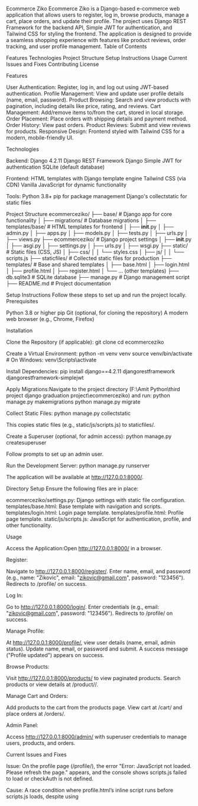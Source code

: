 Ecommerce Ziko
Ecommerce Ziko is a Django-based e-commerce web application that allows users to register, log in, browse products, manage a cart, place orders, and update their profile. The project uses Django REST Framework for the backend API, Simple JWT for authentication, and Tailwind CSS for styling the frontend. The application is designed to provide a seamless shopping experience with features like product reviews, order tracking, and user profile management.
Table of Contents

Features
Technologies
Project Structure
Setup Instructions
Usage
Current Issues and Fixes
Contributing
License

Features

User Authentication: Register, log in, and log out using JWT-based authentication.
Profile Management: View and update user profile details (name, email, password).
Product Browsing: Search and view products with pagination, including details like price, rating, and reviews.
Cart Management: Add/remove items to/from the cart, stored in local storage.
Order Placement: Place orders with shipping details and payment method.
Order History: View past orders.
Product Reviews: Submit and view reviews for products.
Responsive Design: Frontend styled with Tailwind CSS for a modern, mobile-friendly UI.

Technologies

Backend:
Django 4.2.11
Django REST Framework
Django Simple JWT for authentication
SQLite (default database)


Frontend:
HTML templates with Django template engine
Tailwind CSS (via CDN)
Vanilla JavaScript for dynamic functionality


Tools:
Python 3.8+
pip for package management
Django's collectstatic for static files



Project Structure
ecommerceziko/
├── base/                    # Django app for core functionality
│   ├── migrations/          # Database migrations
│   ├── templates/base/      # HTML templates for frontend
│   ├── __init__.py
│   ├── admin.py
│   ├── apps.py
│   ├── models.py
│   ├── tests.py
│   ├── urls.py
│   ├── views.py
├── ecommerceziko/           # Django project settings
│   ├── __init__.py
│   ├── asgi.py
│   ├── settings.py
│   ├── urls.py
│   ├── wsgi.py
├── static/                  # Static files (CSS, JS)
│   ├── css/
│   │   └── styles.css
│   ├── js/
│   │   └── scripts.js
├── staticfiles/             # Collected static files for production
├── templates/               # Base and shared templates
│   ├── base.html
│   ├── login.html
│   ├── profile.html
│   ├── register.html
│   └── ... (other templates)
├── db.sqlite3               # SQLite database
├── manage.py                # Django management script
├── README.md                # Project documentation

Setup Instructions
Follow these steps to set up and run the project locally.
Prerequisites

Python 3.8 or higher
pip
Git (optional, for cloning the repository)
A modern web browser (e.g., Chrome, Firefox)

Installation

Clone the Repository (if applicable):
git clone <repository-url>
cd ecommerceziko


Create a Virtual Environment:
python -m venv venv
source venv/bin/activate  # On Windows: venv\Scripts\activate


Install Dependencies:
pip install django==4.2.11 djangorestframework djangorestframework-simplejwt


Apply Migrations:Navigate to the project directory (F:\Amit Python\third project django graduation project\ecommerceziko) and run:
python manage.py makemigrations
python manage.py migrate


Collect Static Files:
python manage.py collectstatic

This copies static files (e.g., static/js/scripts.js) to staticfiles/.

Create a Superuser (optional, for admin access):
python manage.py createsuperuser

Follow prompts to set up an admin user.

Run the Development Server:
python manage.py runserver

The application will be available at http://127.0.0.1:8000/.


Directory Setup
Ensure the following files are in place:

ecommerceziko/settings.py: Django settings with static file configuration.
templates/base.html: Base template with navigation and scripts.
templates/login.html: Login page template.
templates/profile.html: Profile page template.
static/js/scripts.js: JavaScript for authentication, profile, and other functionality.

Usage

Access the Application:Open http://127.0.0.1:8000/ in a browser.

Register:

Navigate to http://127.0.0.1:8000/register/.
Enter name, email, and password (e.g., name: "Zikovic", email: "zikovic@gmail.com", password: "123456").
Redirects to /profile/ on success.


Log In:

Go to http://127.0.0.1:8000/login/.
Enter credentials (e.g., email: "zikovic@gmail.com", password: "123456").
Redirects to /profile/ on success.


Manage Profile:

At http://127.0.0.1:8000/profile/, view user details (name, email, admin status).
Update name, email, or password and submit. A success message ("Profile updated") appears on success.


Browse Products:

Visit http://127.0.0.1:8000/products/ to view paginated products.
Search products or view details at /product/<id>/.


Manage Cart and Orders:

Add products to the cart from the products page.
View cart at /cart/ and place orders at /orders/.


Admin Panel:

Access http://127.0.0.1:8000/admin/ with superuser credentials to manage users, products, and orders.



Current Issues and Fixes

Issue: On the profile page (/profile/), the error "Error: JavaScript not loaded. Please refresh the page." appears, and the console shows scripts.js failed to load or checkAuth is not defined.

Cause: A race condition where profile.html’s inline script runs before scripts.js loads, despite using <script defer> in base.html.
Fix Applied:
Moved <script defer src="/static/js/scripts.js?v=5"> to <head> in base.html to load earlier.
Wrapped profile.html and login.html inline scripts in DOMContentLoaded event listeners to delay execution until scripts.js loads.
Removed redundant checkAuth call in base.html to simplify script dependencies.


Verification:
Ensure scripts.js loads (http://127.0.0.1:8000/static/js/scripts.js?v=5).
Check console for Scripts.js loaded, Checking auth status, Profile script running, Loading profile.
Confirm <p id="profile-message"> is empty or shows "Profile updated".




Tailwind CSS Warning: Console warning about cdn.tailwindcss.com not being suitable for production.

Note: Safe to ignore in development (DEBUG = True). For production, install Tailwind CLI or use PostCSS (see Tailwind Installation).



Contributing
Contributions are welcome! To contribute:

Fork the repository.
Create a feature branch (git checkout -b feature-name).
Commit changes (git commit -m "Add feature").
Push to the branch (git push origin feature-name).
Open a pull request.

Please ensure code follows PEP 8 for Python and includes comments for clarity.
License
This project is licensed under the MIT License. See the LICENSE file for details.

Contact: For issues or questions, contact the project maintainer at [your-email@example.com].
